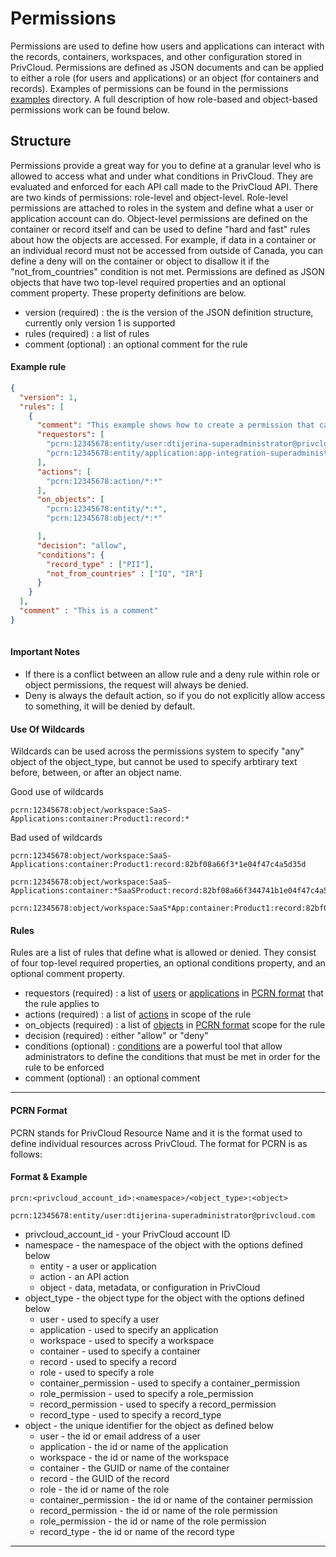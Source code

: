 # Permissions
Permissions are used to define how users and applications can interact with the records, containers, workspaces, and other
configuration stored in PrivCloud. Permissions are defined as JSON documents and can be applied to either a role 
(for users and applications) or an object (for containers and records). Examples of permissions can be found in the 
permissions  [examples](../examples/permissions) directory.  A full description of how role-based and object-based permissions work can be 
found below.

## Structure
Permissions provide a great way for you to define at a granular level who is allowed to access what and under what conditions in PrivCloud.
They are evaluated and enforced for each API call made to the PrivCloud API. There are two kinds of permissions: role-level and object-level. 
Role-level permissions are attached to roles in the system and define what a user or application account can do. Object-level 
permissions are defined on the container or record itself and can be used to define "hard and fast" rules about how the 
objects are accessed. For example, if data in a container or an individual record must not be accessed from outside of Canada, you
can define a deny will on the container or object to disallow it if the "not_from_countries" condition is not met. 
Permissions are defined as JSON  objects that have two top-level required properties and an optional comment 
property. These property definitions are below.

  * version (required) : the is the version of the JSON definition structure, currently only version 1 is supported
  * rules (required) : a list of rules 
  * comment (optional) : an optional comment for the rule

#### Example rule
```json
{
  "version": 1,
  "rules": [
    {
      "comment": "This example shows how to create a permission that can be used to grant super-administrative privileges over the entire instance. In this case, this permission is allowing the user dtijerina-superadministrator@privcloud.com or the application app-integration-superadministrator these privileges. Once this permissions is created, it needs to be assigned to a role and then the role granted to dtijerina-superadministrator@privcloud.com or the application app-integration-superadministrator.",
      "requestors": [
        "pcrn:12345678:entity/user:dtijerina-superadministrator@privcloud.com",
        "pcrn:12345678:entity/application:app-integration-superadministrator"
      ],
      "actions": [
        "pcrn:12345678:action/*:*"
      ],
      "on_objects": [
        "pcrn:12345678:entity/*:*",
        "pcrn:12345678:object/*:*"

      ],
      "decision": "allow",
      "conditions": {
        "record_type" : ["PII"],
        "not_from_countries" : ["IQ", "IR"]
      }
    }
  ],
  "comment" : "This is a comment"
}
 
```

#### Important Notes
* If there is a conflict between an allow rule and a deny rule within role or object permissions, the request will always be denied.
* Deny is always the default action, so if you do not explicitly allow access to something, it will be denied by default.

#### Use Of Wildcards
Wildcards can be used across the permissions system to specify "any" object of the object_type, but cannot be used to specify arbtirary
text before, between, or after an object name.

Good use of wildcards
```
pcrn:12345678:object/workspace:SaaS-Applications:container:Product1:record:*
```

Bad used of wildcards
```
pcrn:12345678:object/workspace:SaaS-Applications:container:Product1:record:82bf08a66f3*1e04f47c4a5d35d

pcrn:12345678:object/workspace:SaaS-Applications:container:*SaaSProduct:record:82bf08a66f344741b1e04f47c4a5d35d

pcrn:12345678:object/workspace:SaaS*App:container:Product1:record:82bf08a66f344741b1e04f47c4a5d35d
```

#### Rules
Rules are a list of rules that define what is allowed or denied. They consist of four top-level required properties, an optional 
conditions property, and an optional comment property.

  * requestors (required) : a list of [users](../README.md#users) or [applications](../README.md#applications) in [PCRN format](#pcrn-format) that the rule applies to
  * actions (required) : a list of [actions](actions.md) in scope of the rule
  * on_objects (required) : a list of [objects](../README.md#object) in [PCRN format](#pcrn-format) scope for the rule
  * decision (required) : either "allow" or "deny"
  * conditions (optional) : [conditions](conditions.md) are a powerful tool that allow administrators to define the conditions that must
  be met in order for the rule to be enforced
  * comment (optional) : an optional comment
  
---
  
#### PCRN Format
PCRN stands for PrivCloud Resource Name and it is the format used to define individual resources across PrivCloud. The format
for PCRN is as follows:

#### Format & Example
```
prcn:<privcloud_account_id>:<namespace>/<object_type>:<object>
```

```
pcrn:12345678:entity/user:dtijerina-superadministrator@privcloud.com
```

 * privcloud_account_id - your PrivCloud account ID
 * namespace - the namespace of the object with the options defined below
   * entity - a user or application
   * action - an API action
   * object - data, metadata, or configuration in PrivCloud
 * object_type - the object type for the object with the options defined below
   * user - used to specify a user 
   * application - used to specify an application
   * workspace - used to specify a workspace
   * container - used to specify a container
   * record - used to specify a record
   * role - used to specify a role
   * container_permission - used to specify a container_permission
   * role_permission - used to specify a role_permission
   * record_permission - used to specify a record_permission
   * record_type - used to specify a record_type
 * object - the unique identifier for the object as defined below
   * user - the id or email address of a user 
   * application - the id or name of the application
   * workspace - the id or name of the workspace 
   * container - the GUID or name of the container 
   * record - the GUID of the record
   * role - the id or name of the role
   * container_permission - the id or name of the container permission
   * record_permission - the id or name of the role permission
   * role_permission - the id or name of the role permission
   * record_type - the id or name of the record type
   
   
---
